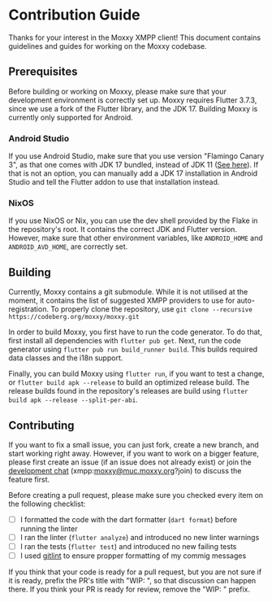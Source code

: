 # Contribution Guide

Thanks for your interest in the Moxxy XMPP client! This document contains guidelines and guides for working
on the Moxxy codebase.

## Prerequisites

Before building or working on Moxxy, please make sure that your development environment is correctly set up.
Moxxy requires Flutter 3.7.3, since we use a fork of the Flutter library, and the JDK 17. Building Moxxy
is currently only supported for Android.

### Android Studio

If you use Android Studio, make sure that you use version "Flamingo Canary 3", as that one comes with
JDK 17 bundled, instead of JDK 11 ([See here](https://codeberg.org/moxxy/moxxy/issues/252)). If that is
not an option, you can manually add a JDK 17 installation in Android Studio and tell the Flutter addon
to use that installation instead.

### NixOS

If you use NixOS or Nix, you can use the dev shell provided by the Flake in the repository's root. It contains
the correct JDK and Flutter version. However, make sure that other environment variables, like
`ANDROID_HOME` and `ANDROID_AVD_HOME`, are correctly set.

## Building

Currently, Moxxy contains a git submodule. While it is not utilised at the moment, it contains
the list of suggested XMPP providers to use for auto-registration. To properly clone the
repository, use `git clone --recursive https://codeberg.org/moxxy/moxxy.git`

In order to build Moxxy, you first have to run the code generator. To do that, first install all dependencies with
`flutter pub get`. Next, run the code generator using `flutter pub run build_runner build`. This builds required
data classes and the i18n support.

Finally, you can build Moxxy using `flutter run`, if you want to test a change, or `flutter build apk --release` to build
an optimized release build. The release builds found in the repository's releases are build using `flutter build apk --release --split-per-abi`.

## Contributing

If you want to fix a small issue, you can just fork, create a new branch, and start working right away. However, if you want to work
on a bigger feature, please first create an issue (if an issue does not already exist) or join the [development chat](xmpp:moxxy@muc.moxxy.org?join) (xmpp:moxxy@muc.moxxy.org?join)
to discuss the feature first.

Before creating a pull request, please make sure you checked every item on the following checklist:

- [ ] I formatted the code with the dart formatter (`dart format`) before running the linter
- [ ] I ran the linter (`flutter analyze`) and introduced no new linter warnings
- [ ] I ran the tests (`flutter test`) and introduced no new failing tests
- [ ] I used [gitlint](https://github.com/jorisroovers/gitlint) to ensure propper formatting of my commig messages

If you think that your code is ready for a pull request, but you are not sure if it is ready, prefix the PR's title with "WIP: ", so that discussion
can happen there. If you think your PR is ready for review, remove the "WIP: " prefix.
